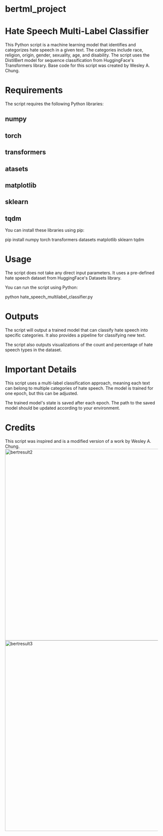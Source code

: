 # bertml_project

# Hate Speech Multi-Label Classifier
This Python script is a machine learning model that identifies and categorizes hate speech in a given text. The categories include race, religion, origin, gender, sexuality, age, and disability. The script uses the DistilBert model for sequence classification from HuggingFace's Transformers library. Base code for this script was created by Wesley A. Chung.

# Requirements
The script requires the following Python libraries:

## numpy
## torch
## transformers
## atasets
## matplotlib
## sklearn
## tqdm 

You can install these libraries using pip:

pip install numpy torch transformers datasets matplotlib sklearn tqdm

# Usage
The script does not take any direct input parameters. It uses a pre-defined hate speech dataset from HuggingFace's Datasets library.

You can run the script using Python:

python hate_speech_multilabel_classifier.py

# Outputs
The script will output a trained model that can classify hate speech into specific categories. It also provides a pipeline for classifying new text.

The script also outputs visualizations of the count and percentage of hate speech types in the dataset.

# Important Details
This script uses a multi-label classification approach, meaning each text can belong to multiple categories of hate speech. The model is trained for one epoch, but this can be adjusted.

The trained model's state is saved after each epoch. The path to the saved model should be updated according to your environment.

# Credits
This script was inspired and is a modified version of a work by Wesley A. Chung.
<img width="629" alt="bertresult2" src="https://github.com/eugenefauntleroy/bertml_project/assets/51951486/99c370e5-a1e2-41bd-8bf1-8ed1d6bdde68">
<img width="626" alt="bertresult3" src="https://github.com/eugenefauntleroy/bertml_project/assets/51951486/a9f6ccde-e446-4790-a2b7-945b8ce9b40a">

